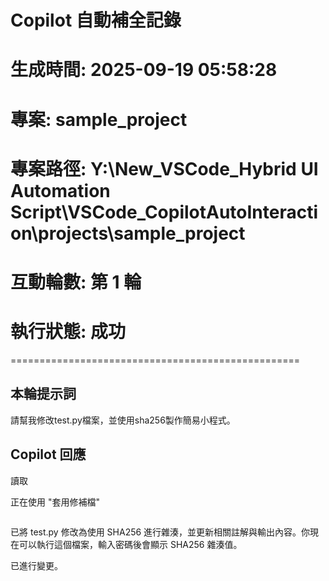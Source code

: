 # Copilot 自動補全記錄
# 生成時間: 2025-09-19 05:58:28
# 專案: sample_project
# 專案路徑: Y:\New_VSCode_Hybrid UI Automation Script\VSCode_CopilotAutoInteraction\projects\sample_project
# 互動輪數: 第 1 輪
# 執行狀態: 成功
==================================================

## 本輪提示詞

請幫我修改test.py檔案，並使用sha256製作簡易小程式。

## Copilot 回應

讀取 [](file:///y%3A/New_VSCode_Hybrid%20UI%20Automation%20Script/VSCode_CopilotAutoInteraction/projects/sample_project/test.py)

正在使用 "套用修補檔"


```

```
已將 test.py 修改為使用 SHA256 進行雜湊，並更新相關註解與輸出內容。你現在可以執行這個檔案，輸入密碼後會顯示 SHA256 雜湊值。

已進行變更。